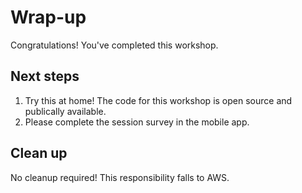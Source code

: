 # Wrap-up

Congratulations!  You've completed this workshop.

## Next steps

1. Try this at home! The code for this workshop is open source and publically available.  
1. Please complete the session survey in the mobile app.

## Clean up

No cleanup required! This responsibility falls to AWS.
